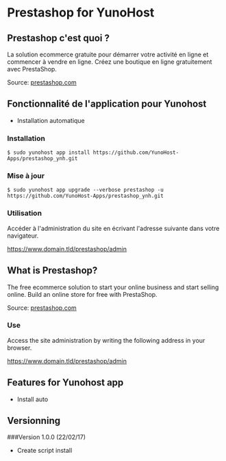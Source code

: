 # Prestashop for YunoHost

## Prestashop c'est quoi ?

La solution ecommerce gratuite pour démarrer votre activité en ligne et commencer à vendre en ligne. Créez une boutique en ligne gratuitement avec PrestaShop.

Source: [prestashop.com](https://www.prestashop.com/)

## Fonctionnalité de l'application pour Yunohost

- Installation automatique

### Installation

`$ sudo yunohost app install https://github.com/YunoHost-Apps/prestashop_ynh.git`

### Mise à jour

`$ sudo yunohost app upgrade --verbose prestashop -u https://github.com/YunoHost-Apps/prestashop_ynh.git`

### Utilisation

Accéder à l'administration du site en écrivant l'adresse suivante dans votre navigateur.

https://www.domain.tld/prestashop/admin

## What is Prestashop?

The free ecommerce solution to start your online business and start selling online. Build an online store for free with PrestaShop.

Source: [prestashop.com](https://www.prestashop.com/)

### Use

Access the site administration by writing the following address in your browser.

https://www.domain.tld/prestashop/admin

## Features for Yunohost app

- Install auto

## Versionning

###Version 1.0.0 (22/02/17)

- Create script install
